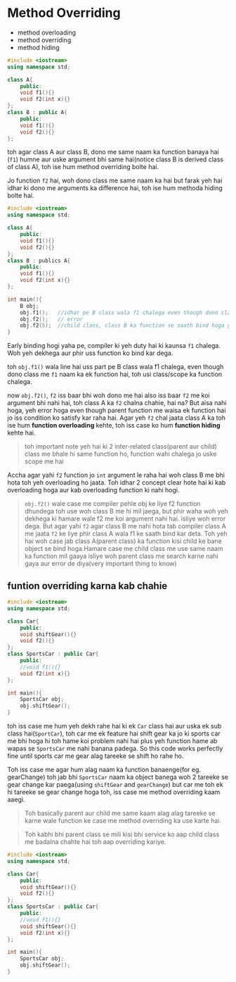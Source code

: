# Method Overriding

- method overloading
- method overriding
- method hiding

```cpp
#include <iostream>
using namespace std;

class A{
    public:
    void f1(){}
    void f2(int x){}
};
class B : public A{
    public:
    void f1(){}
    void f2(){}
};
```

toh agar class A aur class B, dono me same naam ka function banaya hai (`f1`) humne aur uske argument bhi same hai(notice class B is derived class of class A), toh ise hum method overriding bolte hai.

Jo function `f2` hai, woh dono class me same naam ka hai but farak yeh hai idhar ki dono me arguments ka difference hai, toh ise hum methoda hiding bolte hai.

```cpp
#include <iostream>
using namespace std;

class A{
    public:
    void f1(){}
    void f2(){}
};
class B : publics A{
    public:
    void f1(){}
    void f2(int x){}
};

int main(){
    B obj;
    obj.f1();   //idhar pe B class wala f1 chalega even though dono class me f1 naam ka function hai
    obj.f2();   // error
    obj.f2(5);  //child class, class B ka function se saath bind hoga yeh wala
}
```

Early binding hogi yaha pe, compiler ki yeh duty hai ki kaunsa `f1` chalega. Woh yeh dekhega aur phir uss function ko bind kar dega.

toh `obj.f1()` wala line hai uss part pe B class wala f1 chalega, even though dono class me `f1` naam ka ek function hai, toh usi class/scope ka function chalega.

now `obj.f2()`, `f2` iss baar bhi woh dono me hai also iss baar `f2` me koi argument bhi nahi hai, toh class A ka `f2` chalna chahie, hai na? But aisa nahi hoga, yeh error hoga even though parent function me waisa ek function hai jo iss condition ko satisfy kar raha hai. Agar yeh `f2` chal jaata class A ka toh ise hum **function overloading** kehte, toh iss case ko hum **function hiding** kehte hai.

> toh important note yeh hai ki 2 inter-related class(parent aur child) class me bhale hi same function ho, function wahi chalega jo uske scope me hai

Accha agar yahi `f2` function jo `int` argument le raha hai woh class B me bhi hota toh yeh overloading ho jaata. Toh idhar 2 concept clear hote hai ki kab overloading hoga aur kab overloading function ki nahi hogi.

> `obj.f2()` wale case me compiler pehle obj ke liye f2 function dhundega toh use woh class B me hi mil jaega, but phir waha woh yeh dekhega ki hamare wale f2 me koi argument nahi hai. isliye woh error dega. But agar yahi `f2` agar class B me nahi hota tab compiler class A me jaata `f2` ke liye phir class A wala f1 ke saath bind kar deta. Toh yeh hai woh case jab class A(parent class) ka function kisi child ke bane object se bind hoga.Hamare case me child class me use same naam ka function mil gaaya isliye woh parent class me search karne nahi gaya aur error de diya(very important thing to know)

## funtion overriding karna kab chahie

```cpp
#include <iostream>
using namespace std;

class Car{
    public:
    void shiftGear(){}
    void f2(){}
};
class SportsCar : public Car{
    public:
    //void f1(){}
    void f2(int x){}
};

int main(){
    SportsCar obj;
    obj.shiftGear();
}
```

toh iss case me hum yeh dekh rahe hai ki ek `Car` class hai aur uska ek sub class hai(`SportCar`), toh car me ek feature hai shift gear ka jo ki sports car me bhi hoga hi toh hame koi problem nahi hai plus yeh function hame ab wapas se `SportsCar` me nahi banana padega. So this code works perfectly fine until sports car me gear alag tareeke se shift ho rahe ho.

Toh iss case me agar hum alag naam ka function banaenge(for eg. gearChange) toh jab bhi `SportsCar` naam ka object banega woh 2 tareeke se gear change kar paega(using `shiftGear` and `gearChange`) but car me toh ek hi tareeke se gear change hoga toh, iss case me method overriding kaam aaegi.

> Toh basically parent aur child me same kaam alag alag tareeke se karne wale function ke case me method overriding ka use karte hai.

> Toh kabhi bhi parent class se mili kisi bhi service ko aap child class me badalna chahte hai toh aap overriding kariye.

```cpp
#include <iostream>
using namespace std;

class Car{
    public:
    void shiftGear(){}
    void f2(){}
};
class SportsCar : public Car{
    public:
    //void f1(){}
    void shiftGear(){}
    void f2(int x){}
};

int main(){
    SportsCar obj;
    obj.shiftGear();
}
```
